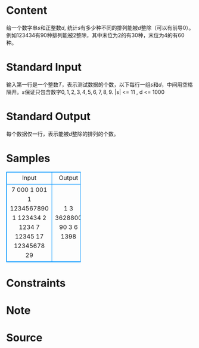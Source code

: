 
# Content

给一个数字串$s$和正整数$d$, 统计$s$有多少种不同的排列能被$d$整除（可以有前导$0$）。例如$123434$有$90$种排列能被$2$整除，其中末位为$2$的有$30$种，末位为$4$的有$60$种。

# Standard Input

输入第一行是一个整数$T$，表示测试数据的个数，以下每行一组$s$和$d$，中间用空格隔开。$s$保证只包含数字$0, 1, 2, 3, 4, 5, 6, 7, 8, 9$.
|s| <= 11 , d <= 1000

# Standard Output

每个数据仅一行，表示能被$d$整除的排列的个数。

# Samples

<style>
        table,table tr th, table tr td { border:1px solid #0094ff; }
        table { width: 200px; min-height: 25px; line-height: 25px; text-align: center; border-collapse: collapse;}   
    </style>
<table>
	<tr>
		<td>Input</td>
		<td>Output</td>
	</tr>
<tr><td>7
000 1
001 1
1234567890 1
123434 2
1234 7
12345 17
12345678 29</td><td>1
3
3628800
90
3
6
1398</td></tr></table>


# Constraints



# Note



# Source


